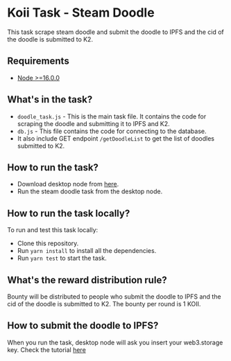 # Koii Task - Steam Doodle

This task scrape steam doodle and submit the doodle to IPFS and the cid of the doodle is submitted to K2.
## Requirements

- [Node >=16.0.0](https://nodejs.org)

## What's in the task?

- `doodle_task.js` - This is the main task file. It contains the code for scraping the doodle and submitting it to IPFS and K2.
- `db.js` - This file contains the code for connecting to the database.
- It also include GET endpoint `/getDoodleList` to get the list of doodles submitted to K2.

## How to run the task?

- Download desktop node from [here](https://www.koii.network/node?promo=F973BD738033). 
- Run the steam doodle task from the desktop node.

## How to run the task locally?

To run and test this task locally:
- Clone this repository.
- Run `yarn install` to install all the dependencies.
- Run `yarn test` to start the task.

## What's the reward distribution rule?

Bounty will be distributed to people who submit the doodle to IPFS and the cid of the doodle is submitted to K2. The bounty per round is 1 KOII.

## How to submit the doodle to IPFS?

When you run the task, desktop node will ask you insert your web3.storage key. Check the tutorial [here](https://blog.koii.network/Introduce-web3-storage/)

